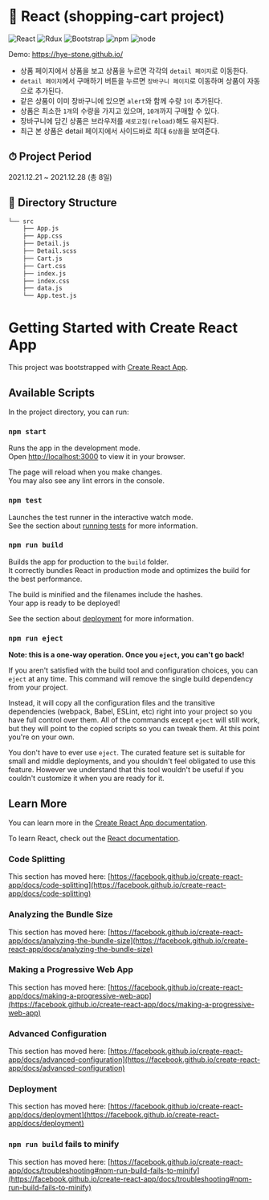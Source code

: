 
# 📖 React (shopping-cart project)
![React](https://img.shields.io/badge/React-v17.0.2-%2361DAFB?style=flat&logo=React&logoColor=#61DAFB&)
![Rdux](https://img.shields.io/badge/Redux-v4.1.2-%23764ABC?style=flat&logo=Redux&logoColor=#764ABC)
![Bootstrap](https://img.shields.io/badge/Bootstrap-v5.1.3-%237952B3?style=flat&logo=Bootastrap&logoColor=#764ABC)
![npm](https://img.shields.io/badge/npm-v8.1.2-black)
![node](https://img.shields.io/badge/node-v16.13.1-black)

Demo: https://hye-stone.github.io/
 
- 상품 페이지에서 상품을 보고 상품을 누르면 각각의 `detail 페이지`로 이동한다.
- `detail 페이지`에서 구매하기 버튼을 누르면 `장바구니 페이지`로 이동하며 상품이 자동으로 추가된다.
- 같은 상품이 이미 장바구니에 있으면 `alert`와 함께 수량 `1이` 추가된다.
- 상품은 최소한 `1개`의 수량을 가지고 있으며, `10개`까지 구매할 수 있다.
- 장바구니에 담긴 상품은 브라우저를 `새로고침(reload)`해도 유지된다.
- 최근 본 상품은 detail 페이지에서 사이드바로 최대 `6상품`을 보여준다.
 
## ⏱ Project Period
2021.12.21 ~ 2021.12.28 (총 8일)

## 🔎 Directory Structure
```bash
└── src
    ├── App.js
    ├── App.css
    ├── Detail.js
    ├── Detail.scss
    ├── Cart.js
    ├── Cart.css
    ├── index.js
    ├── index.css
    ├── data.js
    └── App.test.js

```

# Getting Started with Create React App

This project was bootstrapped with [Create React App](https://github.com/facebook/create-react-app).

## Available Scripts

In the project directory, you can run:

### `npm start`

Runs the app in the development mode.\
Open [http://localhost:3000](http://localhost:3000) to view it in your browser.

The page will reload when you make changes.\
You may also see any lint errors in the console.

### `npm test`

Launches the test runner in the interactive watch mode.\
See the section about [running tests](https://facebook.github.io/create-react-app/docs/running-tests) for more information.

### `npm run build`

Builds the app for production to the `build` folder.\
It correctly bundles React in production mode and optimizes the build for the best performance.

The build is minified and the filenames include the hashes.\
Your app is ready to be deployed!

See the section about [deployment](https://facebook.github.io/create-react-app/docs/deployment) for more information.

### `npm run eject`

**Note: this is a one-way operation. Once you `eject`, you can't go back!**

If you aren't satisfied with the build tool and configuration choices, you can `eject` at any time. This command will remove the single build dependency from your project.

Instead, it will copy all the configuration files and the transitive dependencies (webpack, Babel, ESLint, etc) right into your project so you have full control over them. All of the commands except `eject` will still work, but they will point to the copied scripts so you can tweak them. At this point you're on your own.

You don't have to ever use `eject`. The curated feature set is suitable for small and middle deployments, and you shouldn't feel obligated to use this feature. However we understand that this tool wouldn't be useful if you couldn't customize it when you are ready for it.

## Learn More

You can learn more in the [Create React App documentation](https://facebook.github.io/create-react-app/docs/getting-started).

To learn React, check out the [React documentation](https://reactjs.org/).

### Code Splitting

This section has moved here: [https://facebook.github.io/create-react-app/docs/code-splitting](https://facebook.github.io/create-react-app/docs/code-splitting)

### Analyzing the Bundle Size

This section has moved here: [https://facebook.github.io/create-react-app/docs/analyzing-the-bundle-size](https://facebook.github.io/create-react-app/docs/analyzing-the-bundle-size)

### Making a Progressive Web App

This section has moved here: [https://facebook.github.io/create-react-app/docs/making-a-progressive-web-app](https://facebook.github.io/create-react-app/docs/making-a-progressive-web-app)

### Advanced Configuration

This section has moved here: [https://facebook.github.io/create-react-app/docs/advanced-configuration](https://facebook.github.io/create-react-app/docs/advanced-configuration)

### Deployment

This section has moved here: [https://facebook.github.io/create-react-app/docs/deployment](https://facebook.github.io/create-react-app/docs/deployment)

### `npm run build` fails to minify

This section has moved here: [https://facebook.github.io/create-react-app/docs/troubleshooting#npm-run-build-fails-to-minify](https://facebook.github.io/create-react-app/docs/troubleshooting#npm-run-build-fails-to-minify)
